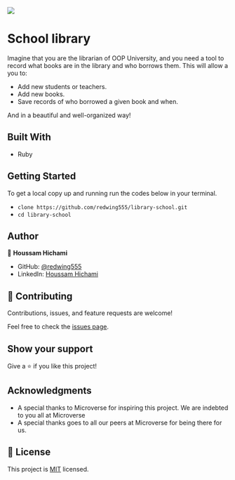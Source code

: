 ![](https://img.shields.io/badge/Microverse-blueviolet)

# School library



Imagine that you are the librarian of OOP University, and you need a tool to record what books are in the library and who borrows them. This  will allow a you to:

- Add new students or teachers.
- Add new books.
- Save records of who borrowed a given book and when.

And in a beautiful and well-organized way!

## Built With

- Ruby
## Getting Started

To get a local copy up and running run the codes below in your terminal.

- `clone https://github.com/redwing555/library-school.git`
- `cd library-school`

## Author

👤 **Houssam Hichami**

- GitHub: [@redwing555](https://github.com/redwing555)
- LinkedIn: [Houssam Hichami](https://linkedin.com/in/houssam-hichami)


## 🤝 Contributing

Contributions, issues, and feature requests are welcome!

Feel free to check the [issues page](https://github.com/HENRYKC24/ruby-school-library-OOP/issues).

## Show your support

Give a ⭐️ if you like this project!

## Acknowledgments

- A special thanks to Microverse for inspiring this project. We are indebted to you all at Microverse
- A special thanks goes to all our peers at Microverse for being there for us.

## 📝 License

This project is [MIT](./MIT.md) licensed.